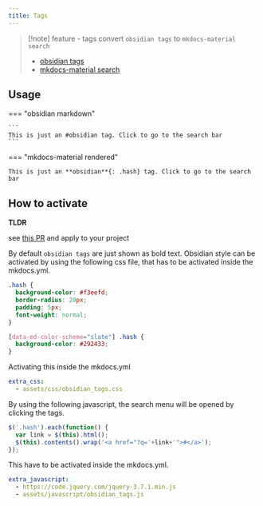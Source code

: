 ```yaml
---
title: Tags
---
```

 
> [!note]  feature - tags
> convert `obsidian tags` to `mkdocs-material search`
>
> - [obsidian tags](https://help.obsidian.md/Editing+and+formatting/Tags)
> - [mkdocs-material search](https://squidfunk.github.io/mkdocs-material/setup/setting-up-site-search/)

## Usage

=== "obsidian markdown"

    ```
    This is just an #obsidian tag. Click to go to the search bar
    ```

=== "mkdocs-material rendered"

    This is just an **obsidian**{: .hash} tag. Click to go to the search bar

## How to activate

**TLDR**

see [this PR](https://github.com/ndy2/mkdocs-obsidian-support-plugin/pull/8/files) and apply to your project

By default `obsidian tags` are just shown as bold text. Obsidian style can be activated by using the following css file,
that has to be activated inside the mkdocs.yml.

```css
.hash {
  background-color: #f3eefd;
  border-radius: 20px;
  padding: 5px;
  font-weight: normal;
}

[data-md-color-scheme="slate"] .hash {
  background-color: #292433;
}
```

Activating this inside the mkdocs.yml

```yaml
extra_css:
  - assets/css/obsidian_tags.css
```

By using the following javascript, the search menu will be opened by clicking the tags.

```javascript
$('.hash').each(function() {
  var link = $(this).html();
  $(this).contents().wrap('<a href="?q='+link+'">#</a>');
});
```

This have to be activated inside the mkdocs.yml.

```yaml
extra_javascript:
  - https://code.jquery.com/jquery-3.7.1.min.js
  - assets/javascript/obsidian_tags.js
```
